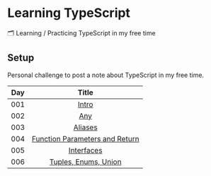 # Learning TypeScript
:card_index_dividers:  Learning / Practicing TypeScript in my free time

## Setup 



Personal challenge to post a note about TypeScript in my free time.

| Day | Title      |
| --- |:----------:|
| 001 | [Intro](Day1/)|
| 002 | [Any](Day2/)|
| 003 | [Aliases](Day3/)|
| 004 | [Function Parameters and Return](Day4/)|
| 005 | [Interfaces](day05/)|
| 006 | [Tuples, Enums, Union](day06/)|
